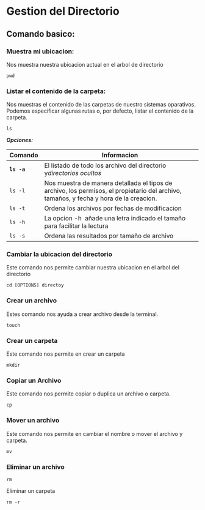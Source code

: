 # Gestion del Directorio

## Comando basico:

### **Muestra mi ubicacion:**

Nos muestra nuestra ubicacion actual en el arbol de directorio

```
pwd 
```

### **Listar el contenido de la carpeta:**

Nos muestras el contenido de las carpetas de nuestro sistemas oparativos. Podemos especificar algunas rutas o, por defecto, listar el contenido de la carpeta. 

```
ls 
```

***Opciones:***

| Comando             | Informacion                                                                                                                             |
| ------------------- | --------------------------------------------------------------------------------------------------------------------------------------- |
| **`ls -a`** | El listado de todo los archivo del directorio y*directorios ocultos*                                                                 |
| `ls -l`           | Nos muestra de manera detallada el tipos de archivo, los permisos, el propietario del archivo, tamaños, y fecha y hora de la creacion. |
| `ls -t`           | Ordena los archivos por fechas de modificacion                                                                                          |
| `ls -h`           | La opcion -h  añade una letra indicado el tamaño  para facilitar la lectura                                                         |
| `ls -s`           | Ordena las resultados por tamaño de archivo                                                                                           |

### **Cambiar la ubicacion del directorio** 

Este comando nos permite cambiar nuestra ubicacion en el arbol del directorio

```
cd [OPTIONS] directoy
```

### **Crear un archivo** 

Estes comando nos ayuda a crear archivo desde la terminal. 

```
touch
```

### **Crear un carpeta** 

Este comando nos permite en crear un carpeta 

```
mkdir
```

### **Copiar un Archivo** 

Este comando nos permite copiar o duplica  un archivo o carpeta. 

```
cp
```

### Mover un archivo

Este comando nos permite en cambiar el nombre o mover el archivo y carpeta. 

```
mv
```

### **Eliminar un archivo** 

```
rm 
```

Eliminar un carpeta 

```
rm -r 
```
